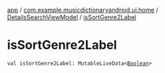 [app](../../index.md) / [com.example.musicdictionaryandroid.ui.home](../index.md) / [DetailsSearchViewModel](index.md) / [isSortGenre2Label](./is-sort-genre2-label.md)

# isSortGenre2Label

`val isSortGenre2Label: MutableLiveData<`[`Boolean`](https://kotlinlang.org/api/latest/jvm/stdlib/kotlin/-boolean/index.html)`>`